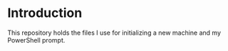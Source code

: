 # Introduction

This repository holds the files I use for initializing a new machine and my PowerShell prompt.